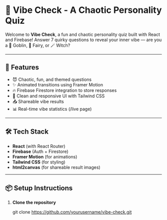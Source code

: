 # 🌈 Vibe Check - A Chaotic Personality Quiz

Welcome to **Vibe Check**, a fun and chaotic personality quiz built with React and Firebase! Answer 7 quirky questions to reveal your inner vibe — are you a 🧿 Goblin, 🧚 Fairy, or 🪄 Witch?



---

## 🚀 Features

- 😈 Chaotic, fun, and themed questions
- ✨ Animated transitions using Framer Motion
- 🔥 Firebase Firestore integration to store responses
- 🎯 Clean and responsive UI with Tailwind CSS
- 📤 Shareable vibe results
- 📊 Real-time vibe statistics (/live page)

---

## 🛠️ Tech Stack

- **React** (with React Router)
- **Firebase** (Auth + Firestore)
- **Framer Motion** (for animations)
- **Tailwind CSS** (for styling)
- **html2canvas** (for shareable result images)

---

## 📦 Setup Instructions

1. **Clone the repository**  
   
   git clone https://github.com/yourusername/vibe-check.git
   
